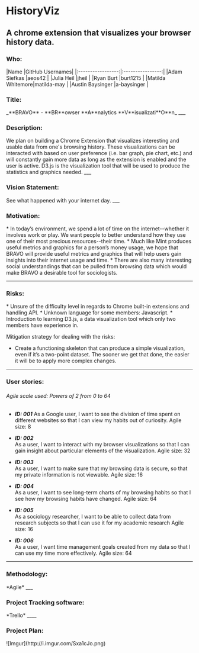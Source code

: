 # HistoryViz
<h2>A chrome extension that visualizes your browser history data.</h2>
<h3>Who:</h3>
|Name             |GitHub Usernames|
|:-----------------:|:----------------:|
|Adam Siefkas     |aeos42          |
|Julia Heil       |jheil           |
|Ryan Burt        |burt1215        |
|Matilda Whitemore|matilda-may     |
|Austin Baysinger |a-baysinger     |

<h3>Title:</h3>
_**BRAVO** - **BR**owser **A**nalytics **V**isualizati**O**n_
___
<h3>Description:</h3>
We plan on building a Chrome Extension that visualizes interesting and usable data from one's browsing history. These visualizations can be interacted with based on user preference (i.e. bar graph, pie chart, etc.) and will constantly gain more data as long as the extension is enabled and the user is active. D3.js is the visualization tool that will be used to produce the statistics and graphics needed.   
___
<h3>Vision Statement:</h3> 
See what happened with your internet day.
___
<h3>Motivation:</h3>
* In today’s environment, we spend a lot of time on the internet--whether it involves work or play. We want people to better understand how they use one of their most precious resources--their time. 
* Much like Mint produces useful metrics and graphics for a person’s money usage, we hope that BRAVO will provide useful metrics and graphics that will help users gain insights into their internet usage and time. 
* There are also many interesting social understandings that can be pulled from browsing data which would make BRAVO a desirable tool for sociologists.

___
<h3>Risks:</h3>
* Unsure of the difficulty level in regards to Chrome built-in extensions and handling API.
* Unknown language for some members: Javascript.
* Introduction to learning D3.js, a data visualization tool which only two members have experience in.

Mitigation strategy for dealing with the risks:<br>
* Create a functioning skeleton that can produce a simple visualization, even if it’s a two-point dataset. The sooner we get that done, the easier it will be to apply more complex changes.  

___
<h3>User stories:</h3>
<h6>Agile scale used: Powers of 2 from 0 to 64</h6>

* __*ID: 001*__
  As a Google user, I want to see the division of time spent on different websites so that I can view my habits out of curiosity. 
  Agile size: 8
* __*ID: 002*__<br>
As a user, I want to interact with my browser visualizations so that I can gain insight about particular elements of the visualization.
Agile size: 32

* __*ID: 003*__<br>
As a user, I want to make sure that my browsing data is secure, so that my private information is not viewable.
Agile size: 16

* __*ID: 004*__<br>
As a user, I want to see long-term charts of my browsing habits so that I see how my browsing habits have changed.
Agile size: 64

* __*ID: 005*__<br>
As a sociology researcher, I want to be able to collect data from research subjects so that I can use it for my academic research
Agile size: 16

* __*ID: 006*__<br>
As a user, I want time management goals created from my data so that I can use my time more effectively.
Agile size: 64

___
<h3>Methodology:</h3>
*Agile*
___
<h3>Project Tracking software:</h3>
*Trello*
____
<h3>Project Plan:</h3>
![Imgur](http://i.imgur.com/Sxa1cJo.png)

